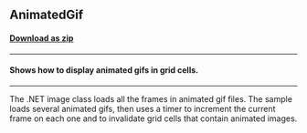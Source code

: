 ## AnimatedGif
#### [Download as zip](https://grapecity.github.io/DownGit/#/home?url=https://github.com/GrapeCity/ComponentOne-WinForms-Samples/tree/master/NetFramework\FlexGrid\CS\AnimatedGif)
____
#### Shows how to display animated gifs in grid cells.
____
The .NET image class loads all the frames in animated gif files. The sample loads several animated gifs, then uses a timer to increment the current frame on each one and to invalidate grid cells that contain animated images. 